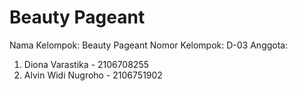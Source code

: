 # Beauty Pageant
Nama Kelompok: Beauty Pageant
Nomor Kelompok: D-03
Anggota:
1. Diona Varastika - 2106708255
2. Alvin Widi Nugroho - 2106751902

